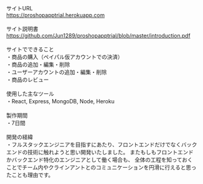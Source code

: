 サイトURL<br>
https://proshopapptrial.herokuapp.com<br>
<br>
サイト説明書<br>
https://github.com/Jun1289/proshopapptrial/blob/master/introduction.pdf<br>
<br>
サイトでできること<br>
・商品の購入（ペイパル仮アカウントでの決済）<br>
・商品の追加・編集・削除<br>
・ユーザーアカウントの追加・編集・削除<br>
・商品のレビュー<br>
<br>
使用した主なツール<br>
・React, Express, MongoDB, Node, Heroku<br>
<br>
製作期間<br>
・7日間<br>
<br>
開発の経緯<br>
・フルスタックエンジニアを目指すにあたり、フロントエンドだけでなくバックエンドの技術に触れようと思い開発いたしました。
またもしもフロントエンドかバックエンド特化のエンジニアとして働く場合も、
全体の工程を知っておくことでチーム内やクラインアントとのコミュニケーションを円滑に行えると思ったことも理由です。

